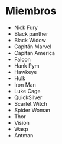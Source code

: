 # Miembros

* Nick Fury
* Black panther
* Black Widow
* Capitán Marvel
* Capitan America
* Falcon
* Hank Pym
* Hawkeye
* Hulk
* Iron Man
* Luke Cage
* QuickSilver
* Scarlet Witch
* Spider Woman
* Thor
* Vision
* Wasp
* Antman

